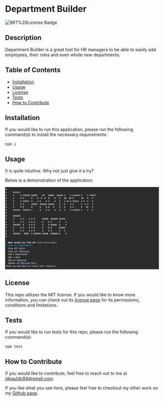 # Department Builder

![MIT%20License Badge](https://img.shields.io/badge/License-MIT%20License-red)

## Description

Department Builder is a great tool for HR managers to be able to easily add employees, their roles and even whole new departments.

## Table of Contents

- [Installation](#installation)
- [Usage](#usage)
- [License](#license)
- [Tests](#tests)
- [How to Contribute](#how-to-contribute)

## Installation

If you would like to run this application, please run the following command(s) to install the necessary requirements:
```
npm i
```

## Usage

It is quite intuitive. Why not just give it a try?

Below is a demonstration of the application: 

[![Video for Department Builder](./assets/images/dept-builder-screenshot.PNG)](https://drive.google.com/file/d/1_qxKY9fgQd30k9aX4H6rBNcr3-K_IsOO/view?usp=share_link)

## License

This repo utilizes the MIT license. If you would like to know more information, you can check out its [license page](https://choosealicense.com/licenses/mit/) for its permissions, conditions and limitations.

## Tests

If you would like to run tests for this repo, please run the following command(s):
```
npm test
```

## How to Contribute

If you would like to contribute, feel free to reach out to me at [jdpauldo94@gmail.com](mailto:jdpauldo94@gmail.com).

If you like what you see here, please feel free to checkout my other work on my [Github page](https://github.com/JPauldo).
